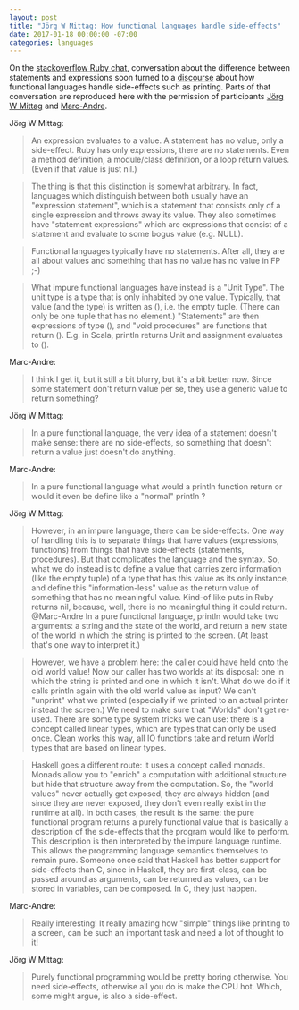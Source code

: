 ```yaml
---
layout: post
title: "Jörg W Mittag: How functional languages handle side-effects"
date: 2017-01-18 00:00:00 -07:00
categories: languages
---
```


On the [stackoverflow Ruby
chat](https://chat.stackoverflow.com/rooms/44914/ruby-sometimes-on-rails),
conversation about the difference between statements and expressions
soon turned to a
[discourse](https://chat.stackoverflow.com/transcript/44914) about how
functional languages handle side-effects such as printing.  Parts of
that conversation are reproduced here with the permission of
participants [Jörg W
Mittag](https://stackoverflow.com/users/2988/j%C3%B6rg-w-mittag) and
[Marc-Andre](https://stackoverflow.com/users/2115680/marc-andre).

Jörg W Mittag:

> An expression evaluates to a value. A statement has no value, only a
side-effect.  Ruby has only expressions, there are no statements. Even
a method definition, a module/class definition, or a loop return
values. (Even if that value is just nil.)

> The thing is that this distinction is somewhat arbitrary. In fact,
languages which distinguish between both usually have an "expression
statement", which is a statement that consists only of a single
expression and throws away its value. They also sometimes have
"statement expressions" which are expressions that consist of a
statement and evaluate to some bogus value (e.g. NULL).

> Functional languages typically have no statements. After all, they
are all about values and something that has no value has no value in
FP ;-)

> What impure functional languages have instead is a "Unit Type". The
unit type is a type that is only inhabited by one value. Typically,
that value (and the type) is written as (), i.e. the empty
tuple. (There can only be one tuple that has no element.) "Statements"
are then expressions of type (), and "void procedures" are functions
that return (). E.g. in Scala, println returns Unit and assignment
evaluates to ().

Marc-Andre:

> I think I get it, but it still a bit blurry, but it's a bit better
now. Since some statement don't return value per se, they use a
generic value to return something?

Jörg W Mittag:

> In a pure functional language, the very idea of a statement doesn't
make sense: there are no side-effects, so something that doesn't
return a value just doesn't do anything.

Marc-Andre:

> In a pure functional language what would a println function return
or would it even be define like a "normal" println ?

Jörg W Mittag:

> However, in an impure language, there can be side-effects. One way
of handling this is to separate things that have values (expressions,
functions) from things that have side-effects (statements,
procedures). But that complicates the language and the syntax. So,
what we do instead is to define a value that carries zero information
(like the empty tuple) of a type that has this value as its only
instance, and define this "information-less" value as the return value
of something that has no meaningful value. Kind-of like puts in Ruby
returns nil, because, well, there is no meaningful thing it could
return.  @Marc-Andre In a pure functional language, println would take
two arguments: a string and the state of the world, and return a new
state of the world in which the string is printed to the screen. (At
least that's one way to interpret it.)

> However, we have a problem here: the caller could have held onto the
old world value! Now our caller has two worlds at its disposal: one in
which the string is printed and one in which it isn't. What do we do
if it calls println again with the old world value as input? We can't
"unprint" what we printed (especially if we printed to an actual
printer instead the screen.)  We need to make sure that "Worlds" don't
get re-used. There are some type system tricks we can use: there is a
concept called linear types, which are types that can only be used
once. Clean works this way, all IO functions take and return World
types that are based on linear types.

> Haskell goes a different route: it uses a concept called
monads. Monads allow you to "enrich" a computation with additional
structure but hide that structure away from the computation. So, the
"world values" never actually get exposed, they are always hidden (and
since they are never exposed, they don't even really exist in the
runtime at all).  In both cases, the result is the same: the pure
functional program returns a purely functional value that is basically
a description of the side-effects that the program would like to
perform. This description is then interpreted by the impure language
runtime. This allows the programming language semantics themselves to
remain pure.  Someone once said that Haskell has better support for
side-effects than C, since in Haskell, they are first-class, can be
passed around as arguments, can be returned as values, can be stored
in variables, can be composed. In C, they just happen.

Marc-Andre:

> Really interesting! It really amazing how "simple" things like
printing to a screen, can be such an important task and need a lot of
thought to it!

Jörg W Mittag:

> Purely functional programming would be pretty boring otherwise. You
need side-effects, otherwise all you do is make the CPU hot. Which,
some might argue, is also a side-effect.
